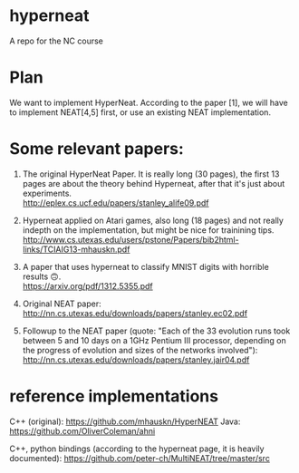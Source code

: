# hyperneat
A repo for the NC course

# Plan
We want to implement HyperNeat.
According to the paper [1], we will have to implement NEAT[4,5] first, or use an existing NEAT implementation.


# Some relevant papers:


 1. The original HyperNeat Paper. It is really long (30 pages), the first 13 pages are about the theory behind Hyperneat, after that it's just about experiments. <br>
   http://eplex.cs.ucf.edu/papers/stanley_alife09.pdf

 2. Hyperneat applied on Atari games, also long (18 pages) and not really indepth on the implementation, but might be nice for trainining tips. <br>
   http://www.cs.utexas.edu/users/pstone/Papers/bib2html-links/TCIAIG13-mhauskn.pdf
   
 3. A paper that uses hyperneat to classify MNIST digits with horrible results 🙃. <br>
    https://arxiv.org/pdf/1312.5355.pdf
    
 4. Original NEAT paper: <br>
    http://nn.cs.utexas.edu/downloads/papers/stanley.ec02.pdf
    
 5. Followup to the NEAT paper (quote: "Each of the 33 evolution runs took between 5 and 10 days on a 1GHz Pentium III processor,
depending on the progress of evolution and sizes of the networks involved"): <br>
    http://nn.cs.utexas.edu/downloads/papers/stanley.jair04.pdf

# reference implementations

C++ (original): https://github.com/mhauskn/HyperNEAT
Java: https://github.com/OliverColeman/ahni

C++, python bindings (according to the hyperneat page, it is heavily documented): https://github.com/peter-ch/MultiNEAT/tree/master/src
